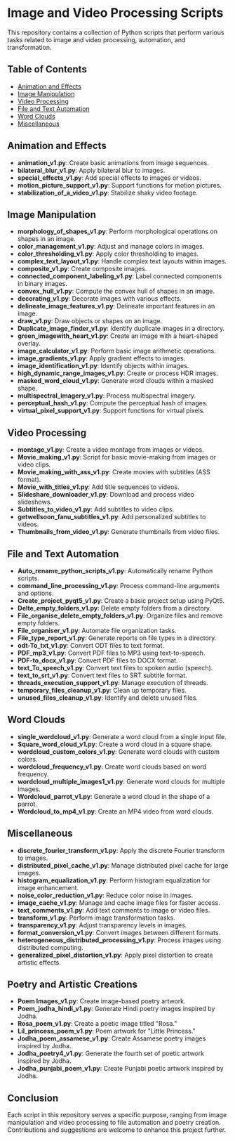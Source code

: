 # Image and Video Processing Scripts

This repository contains a collection of Python scripts that perform various tasks related to image and video processing, automation, and transformation.

## Table of Contents

- [Animation and Effects](#animation-and-effects)
- [Image Manipulation](#image-manipulation)
- [Video Processing](#video-processing)
- [File and Text Automation](#file-and-text-automation)
- [Word Clouds](#word-clouds)
- [Miscellaneous](#miscellaneous)

## Animation and Effects

- **animation_v1.py**: Create basic animations from image sequences.
- **bilateral_blur_v1.py**: Apply bilateral blur to images.
- **special_effects_v1.py**: Add special effects to images or videos.
- **motion_picture_support_v1.py**: Support functions for motion pictures.
- **stabilization_of_a_video_v1.py**: Stabilize shaky video footage.

## Image Manipulation

- **morphology_of_shapes_v1.py**: Perform morphological operations on shapes in an image.
- **color_management_v1.py**: Adjust and manage colors in images.
- **color_thresholding_v1.py**: Apply color thresholding to images.
- **complex_text_layout_v1.py**: Handle complex text layouts within images.
- **composite_v1.py**: Create composite images.
- **connected_component_labeling_v1.py**: Label connected components in binary images.
- **convex_hull_v1.py**: Compute the convex hull of shapes in an image.
- **decorating_v1.py**: Decorate images with various effects.
- **delineate_image_features_v1.py**: Delineate important features in an image.
- **draw_v1.py**: Draw objects or shapes on an image.
- **Duplicate_image_finder_v1.py**: Identify duplicate images in a directory.
- **green_imagewith_heart_v1.py**: Create an image with a heart-shaped overlay.
- **image_calculator_v1.py**: Perform basic image arithmetic operations.
- **image_gradients_v1.py**: Apply gradient effects to images.
- **image_identification_v1.py**: Identify objects within images.
- **high_dynamic_range_images_v1.py**: Create or process HDR images.
- **masked_word_cloud_v1.py**: Generate word clouds within a masked shape.
- **multispectral_imagery_v1.py**: Process multispectral imagery.
- **perceptual_hash_v1.py**: Compute the perceptual hash of images.
- **virtual_pixel_support_v1.py**: Support functions for virtual pixels.

## Video Processing

- **montage_v1.py**: Create a video montage from images or videos.
- **Movie_making_v1.py**: Script for basic movie-making from images or video clips.
- **Movie_making_with_ass_v1.py**: Create movies with subtitles (ASS format).
- **Movie_with_titles_v1.py**: Add title sequences to videos.
- **Slideshare_downloader_v1.py**: Download and process video slideshows.
- **Subtitles_to_video_v1.py**: Add subtitles to video clips.
- **getwellsoon_fanu_subtitles_v1.py**: Add personalized subtitles to videos.
- **Thumbnails_from_video_v1.py**: Generate thumbnails from video files.

## File and Text Automation

- **Auto_rename_python_scripts_v1.py**: Automatically rename Python scripts.
- **command_line_processing_v1.py**: Process command-line arguments and options.
- **Create_project_pyqt5_v1.py**: Create a basic project setup using PyQt5.
- **Delte_empty_folders_v1.py**: Delete empty folders from a directory.
- **File_organise_delete_empty_folders_v1.py**: Organize files and remove empty folders.
- **File_organiser_v1.py**: Automate file organization tasks.
- **File_type_report_v1.py**: Generate reports on file types in a directory.
- **odt-To_txt_v1.py**: Convert ODT files to text format.
- **PDF_mp3_v1.py**: Convert PDF files to MP3 using text-to-speech.
- **PDF-to_docx_v1.py**: Convert PDF files to DOCX format.
- **text_To_speech_v1.py**: Convert text files to spoken audio (speech).
- **text_to_srt_v1.py**: Convert text files to SRT subtitle format.
- **threads_execution_support_v1.py**: Manage execution of threads.
- **temporary_files_cleanup_v1.py**: Clean up temporary files.
- **unused_files_cleanup_v1.py**: Identify and delete unused files.

## Word Clouds

- **single_wordcloud_v1.py**: Generate a word cloud from a single input file.
- **Square_word_cloud_v1.py**: Create a word cloud in a square shape.
- **wordcloud_custom_colors_v1.py**: Generate word clouds with custom colors.
- **wordcloud_frequency_v1.py**: Create word clouds based on word frequency.
- **wordcloud_multiple_images1_v1.py**: Generate word clouds for multiple images.
- **Wordcloud_parrot_v1.py**: Generate a word cloud in the shape of a parrot.
- **Wordcloud_to_mp4_v1.py**: Create an MP4 video from word clouds.

## Miscellaneous

- **discrete_fourier_transform_v1.py**: Apply the discrete Fourier transform to images.
- **distributed_pixel_cache_v1.py**: Manage distributed pixel cache for large images.
- **histogram_equalization_v1.py**: Perform histogram equalization for image enhancement.
- **noise_color_reduction_v1.py**: Reduce color noise in images.
- **image_cache_v1.py**: Manage and cache image files for faster access.
- **text_comments_v1.py**: Add text comments to image or video files.
- **transform_v1.py**: Perform image transformation tasks.
- **transparency_v1.py**: Adjust transparency levels in images.
- **format_conversion_v1.py**: Convert images between different formats.
- **heterogeneous_distributed_processing_v1.py**: Process images using distributed computing.
- **generalized_pixel_distortion_v1.py**: Apply pixel distortion to create artistic effects.

## Poetry and Artistic Creations

- **Poem Images_v1.py**: Create image-based poetry artwork.
- **Poem_jodha_hindi_v1.py**: Generate Hindi poetry images inspired by Jodha.
- **Rosa_poem_v1.py**: Create a poetic image titled "Rosa."
- **Lil_princess_poem_v1.py**: Poem artwork for "Little Princess."
- **Jodha_poem_assamese_v1.py**: Create Assamese poetry images inspired by Jodha.
- **Jodha_poetry4_v1.py**: Generate the fourth set of poetic artwork inspired by Jodha.
- **Jodha_punjabi_poem_v1.py**: Create Punjabi poetic artwork inspired by Jodha.

## Conclusion

Each script in this repository serves a specific purpose, ranging from image manipulation and video processing to file automation and poetry creation. Contributions and suggestions are welcome to enhance this project further.
